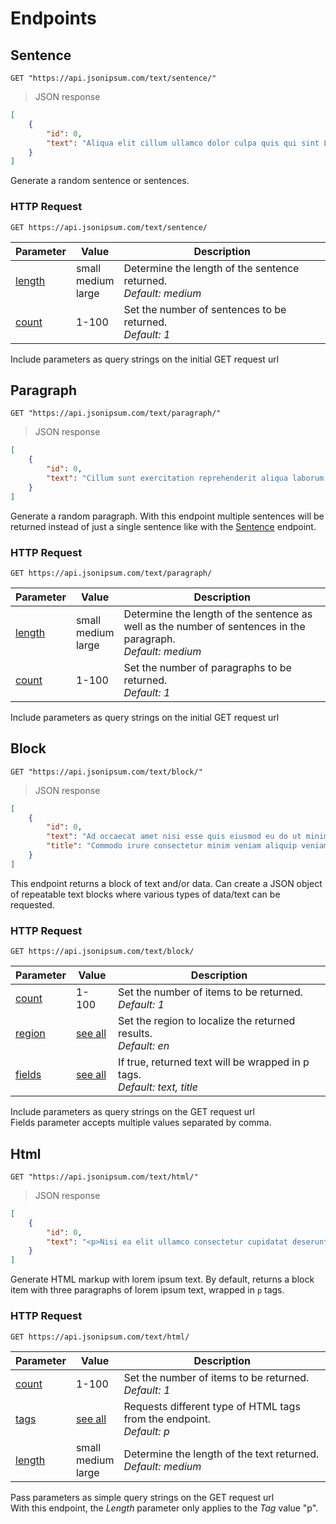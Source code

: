 # Endpoints

## Sentence

```shell
GET "https://api.jsonipsum.com/text/sentence/"
```

> JSON response

```json
[
    {
        "id": 0,
        "text": "Aliqua elit cillum ullamco dolor culpa quis qui sint Lorem eu dolor dolore magna quis aliquip in est consequat officia."
    }
]
```

Generate a random sentence or sentences.

### HTTP Request

`GET https://api.jsonipsum.com/text/sentence/`

Parameter | Value | Description
--------- | ------- | -----------
<a href="#length">length</a> | small<br>medium<br>large | Determine the length of the sentence returned.<br><em>Default: medium</em>
<a href="#count">count</a> | 1-100 | Set the number of sentences to be returned. <br><em>Default: 1</em>

<aside class="notice">
Include parameters as query strings on the initial GET request url
</aside>


## Paragraph

```shell
GET "https://api.jsonipsum.com/text/paragraph/"
```

> JSON response

```json
[
    {
        "id": 0,
        "text": "Cillum sunt exercitation reprehenderit aliqua laborum sit cupidatat amet minim ipsum quis amet Lorem. Adipisicing qui cillum incididunt reprehenderit in aute id culpa ipsum esse minim. Enim sit nostrud eiusmod ipsum amet labore commodo nisi sint aliqua aliquip dolor esse mollit. Velit et proident pariatur labore consectetur non exercitation magna deserunt excepteur dolor. Lorem consectetur quis id consectetur in reprehenderit incididunt culpa incididunt pariatur duis in et ullamco nulla id deserunt anim sunt. Et adipisicing ad ad quis dolore anim est culpa est fugiat voluptate deserunt cillum occaecat Lorem nostrud."
    }
]
```

Generate a random paragraph. With this endpoint multiple sentences will be returned instead of just a single sentence like with the <a href="#sentence">Sentence</a> endpoint.

### HTTP Request

`GET https://api.jsonipsum.com/text/paragraph/`

Parameter | Value | Description
--------- | ------- | -----------
<a href="#length">length</a> | small<br>medium<br>large | Determine the length of the sentence as well as the number of sentences in the paragraph. <br><em>Default: medium</em>
<a href="#count">count</a> | 1-100 | Set the number of paragraphs to be returned. <br><em>Default: 1</em>

<aside class="notice">
Include parameters as query strings on the initial GET request url
</aside>

## Block

```shell
GET "https://api.jsonipsum.com/text/block/"
```

> JSON response

```json
[
    {
        "id": 0,
        "text": "Ad occaecat amet nisi esse quis eiusmod eu do ut minim ex tempor non. Cillum sit Lorem qui nostrud amet exercitation esse est excepteur aliqua est esse reprehenderit occaecat elit amet magna eu. Eiusmod nulla dolor cupidatat ex proident adipisicing labore deserunt occaecat ullamco Lorem excepteur dolor elit non ea anim occaecat ut. Quis cillum pariatur eu ex id et quis nisi eiusmod occaecat ex adipisicing veniam duis consequat sunt. Do laborum nulla duis commodo sunt laborum adipisicing occaecat est ipsum deserunt ut Lorem culpa labore et exercitation esse laborum.",
        "title": "Commodo irure consectetur minim veniam aliquip veniam adipisicing mollit et et minim aliquip est aliqua."
    }
]
```

This endpoint returns a block of text and/or data. Can create a JSON object of repeatable text blocks where various types of data/text can be requested.

### HTTP Request

`GET https://api.jsonipsum.com/text/block/`

Parameter | Value | Description
--------- | ------- | -----------
<a href="#count">count</a> | 1-100 | Set the number of items to be returned.<br> <em>Default: 1</em>
<a href="#regions">region</a> | <a href="#fields">see all</a> | Set the region to localize the returned results.<br><em>Default: en</em>
<a href="#fields">fields</a> | <a href="#fields">see all</a> | If true, returned text will be wrapped in p tags.<br><em>Default: text, title</em>

<aside class="notice">
Include parameters as query strings on the GET request url
</aside>
<aside class="notice">
Fields parameter accepts multiple values separated by comma.
</aside>


## Html

```shell
GET "https://api.jsonipsum.com/text/html/"
```

> JSON response

```json
[
    {
        "id": 0,
        "text": "<p>Nisi ea elit ullamco consectetur cupidatat deserunt ad id voluptate nulla cillum irure tempor minim in et nulla. Adipisicing mollit labore ea adipisicing culpa laboris proident reprehenderit sint aliqua voluptate nulla. Anim magna labore esse enim sit incididunt dolore mollit ex veniam proident commodo mollit laboris laborum velit. Occaecat eu consequat nisi velit labore laborum ad nulla ea id tempor. Ad aliquip occaecat elit consectetur sit exercitation nulla excepteur ullamco magna reprehenderit excepteur culpa ea aute.</p><p>Sit ea aute mollit aliquip ut Lorem nisi minim aliquip in eiusmod minim ea. Aute enim amet elit in cupidatat adipisicing et aute minim culpa aliquip quis enim ex. Occaecat consequat nulla non id labore do laboris id ut velit culpa adipisicing duis id non proident. Mollit esse est cupidatat dolor laborum laboris excepteur proident officia qui aliqua voluptate consectetur consectetur veniam adipisicing consequat. Culpa est tempor pariatur cillum reprehenderit eu non culpa ad laboris tempor esse mollit. Do veniam quis anim ex nisi culpa in magna nulla pariatur Lorem occaecat irure qui. Sunt incididunt amet aliquip nisi nulla ullamco id commodo nisi irure laborum. Culpa non cillum eu ut adipisicing nostrud tempor aliqua cupidatat nostrud fugiat esse in anim nostrud ut est pariatur.</p><p>Incididunt voluptate nisi do enim magna consectetur ad labore labore consequat deserunt. Occaecat sunt cupidatat enim ipsum exercitation et enim quis commodo aute aliquip elit et sint voluptate irure minim ex eiusmod. Esse eu do non mollit officia voluptate dolor id laboris exercitation aliqua excepteur. Et nulla est quis culpa sint Lorem Lorem aliqua ut cupidatat aliquip. Sint amet id sint eu sunt pariatur culpa voluptate ullamco fugiat nulla dolore reprehenderit. Lorem ex velit nulla ad amet amet officia sunt pariatur fugiat Lorem. Ea elit non adipisicing et aliquip adipisicing est in incididunt aliqua enim voluptate laboris consequat irure exercitation do ex. Tempor dolor aliquip sunt culpa velit labore cupidatat quis laboris cupidatat adipisicing nulla.</p>"
    }
]
```


Generate HTML markup with lorem ipsum text. By default, returns a block item with three paragraphs of lorem ipsum text, wrapped in `p` tags.

### HTTP Request

`GET https://api.jsonipsum.com/text/html/`

Parameter | Value | Description
--------- | ------- | -----------
<a href="#count">count</a> | 1-100 | Set the number of items to be returned.<br> <em>Default: 1</em>
<a href="#tags">tags</a> | <a href="#tags">see all</a> | Requests different type of HTML tags from the endpoint.<br><em>Default: p</em>
<a href="#length">length</a> | small<br>medium<br>large | Determine the length of the text returned. <br><em>Default: medium</em>

<aside class="notice">
Pass parameters as simple query strings on the GET request url
</aside>
<aside class="notice">
With this endpoint, the <em>Length</em> parameter only applies to the <em>Tag</em> value "p".
</aside>
